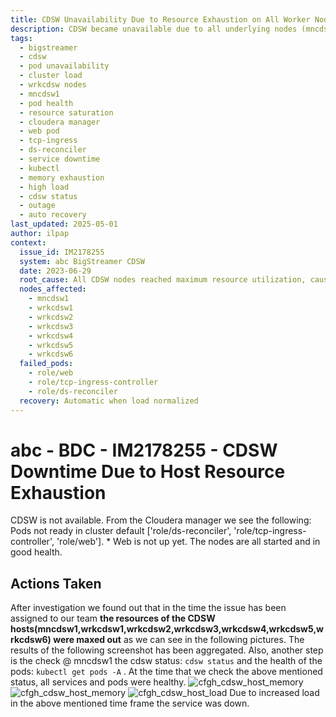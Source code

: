 ```yaml
---
title: CDSW Unavailability Due to Resource Exhaustion on All Worker Nodes
description: CDSW became unavailable due to all underlying nodes (mncdsw1, wrkcdsw1-6) reaching resource capacity, causing critical pods (web, tcp-ingress-controller, ds-reconciler) to become unready. No manual intervention was needed; services recovered once load decreased.
tags:
  - bigstreamer
  - cdsw
  - pod unavailability
  - cluster load
  - wrkcdsw nodes
  - mncdsw1
  - pod health
  - resource saturation
  - cloudera manager
  - web pod
  - tcp-ingress
  - ds-reconciler
  - service downtime
  - kubectl
  - memory exhaustion
  - high load
  - cdsw status
  - outage
  - auto recovery
last_updated: 2025-05-01
author: ilpap
context:
  issue_id: IM2178255
  system: abc BigStreamer CDSW
  date: 2023-06-29
  root_cause: All CDSW nodes reached maximum resource utilization, causing pods to fail readiness checks
  nodes_affected:
    - mncdsw1
    - wrkcdsw1
    - wrkcdsw2
    - wrkcdsw3
    - wrkcdsw4
    - wrkcdsw5
    - wrkcdsw6
  failed_pods:
    - role/web
    - role/tcp-ingress-controller
    - role/ds-reconciler
  recovery: Automatic when load normalized
---
```

# abc - BDC - IM2178255 - CDSW Downtime Due to Host Resource Exhaustion
CDSW is not available. From the Cloudera manager we see the following:
Pods not ready in cluster default ['role/ds-reconciler', 'role/tcp-ingress-controller', 'role/web']. * Web is not up yet.
The nodes are all started and in good health.
## Actions Taken
After investigation we found out that in the time the issue has been assigned to our team **the resources of the CDSW hosts(mncdsw1,wrkcdsw1,wrkcdsw2,wrkcdsw3,wrkcdsw4,wrkcdsw5,wrkcdsw6) were maxed out** as we can see in the following pictures. The results of the following screenshot has been aggregated. 
Also, another step is the check @ mncdsw1 the cdsw status:
`cdsw status` and the health of the pods: `kubectl get pods -A` . 
At the time that we check the above mentioned status, all services and pods were healthy. 
![cfgh_cdsw_host_memory](.media/cfgh_cdsw.JPG)
![cfgh_cdsw_host_memory](.media/cfgh_cdsw_host_memory.JPG)
![cfgh_cdsw_host_load](.media/cfgh_cdsw_host_load.JPG)
Due to increased load in the above mentioned time frame the service was down.
